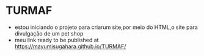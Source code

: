 # TURMAF
- estou iniciando o projeto para criarum site,por meio do HTML,o site para divulgação de um pet shop
- meu link ready to be published at https://mayumisugahara.github.io/TURMAF/








